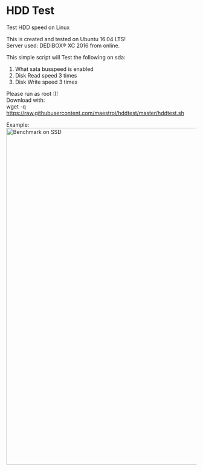 # HDD Test<br>
Test HDD speed on Linux<br>

This is created and tested on Ubuntu 16.04 LTS! <br>
Server used: DEDIBOX® XC 2016 from online.

This simple script will Test the following on sda:<br>
1. What sata busspeed is enabled<br>
2. Disk Read speed 3 times<br>
3. Disk Write speed 3 times<br>

Please run as root :)!<br>
Download with:<br>
wget -q https://raw.githubusercontent.com/maestroi/hddtest/master/hddtest.sh <br>

Example:<br>
<img src="https://chuck.ovh/screenshot/92AcvJyV9o2Y.png" alt="Benchmark on SSD" style="width:967px;height:889px;">


